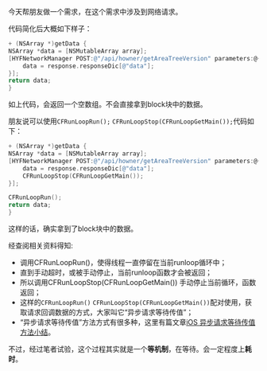

今天帮朋友做一个需求，在这个需求中涉及到网络请求。

代码简化后大概如下样子：

```Objective-C
+ (NSArray *)getData {
NSArray *data = [NSMutableArray array];
[HYFNetworkManager POST:@"/api/howner/getAreaTreeVersion" parameters:@{@"version":locationVersion} completion:^(HYFResponse * _Nonnull response) {
    data = response.responseDic[@"data"];
}];
return data;
}
```

如上代码，会返回一个空数组。不会直接拿到block块中的数据。

朋友说可以使用`CFRunLoopRun();` `CFRunLoopStop(CFRunLoopGetMain());`代码如下：

```Objective-C
+ (NSArray *)getData {
NSArray *data = [NSMutableArray array];
[HYFNetworkManager POST:@"/api/howner/getAreaTreeVersion" parameters:@{@"version":locationVersion} completion:^(HYFResponse * _Nonnull response) {
    data = response.responseDic[@"data"];
    CFRunLoopStop(CFRunLoopGetMain());
}];

CFRunLoopRun();
return data;
}
```

这样的话，确实拿到了block块中的数据。

经查阅相关资料得知:

- 调用CFRunLoopRun()，使得线程一直停留在当前runloop循环中；
- 直到手动超时，或被手动停止，当前runloop函数才会被返回；
- 所以调用CFRunLoopStop(CFRunLoopGetMain()) 手动停止当前循环，函数返回；
- 这样的`CFRunLoopRun()` `CFRunLoopStop(CFRunLoopGetMain())`配对使用，获取请求回调数据的方式，大家叫它“异步请求等待传值”；
- “异步请求等待传值”方法方式有很多种，这里有篇文章[iOS 异步请求等待传值方法小结][iOS 异步请求等待传值方法小结]。

不过，经过笔者试验，这个过程其实就是一个**等机制**，在等待。会一定程度上**耗时**。


[iOS 异步请求等待传值方法小结]: http://www.swiftmi.com/articles/1237.html
